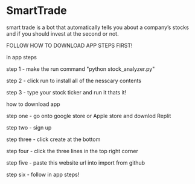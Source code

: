 # SmartTrade
smart trade is a bot that automatically tells you about a company’s stocks and if you should invest at the second or not.


FOLLOW HOW TO DOWNLOAD APP STEPS FIRST!


in app steps

step 1 - make the run command "python stock_analyzer.py" 


step 2 - click run to install all of the nesscary contents 


step 3 - type your stock ticker and run it 
thats it!


how to download app 

step one - go onto google store or Apple store and downlod Replit

step two - sign up 

step three - click create at the bottom 

step four - click the three lines in the top right corner 

step five - paste this website url into import from github

step six - follow in app steps!
